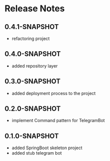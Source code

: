 # Release Notes

## 0.4.1-SNAPSHOT
* refactoring project

## 0.4.0-SNAPSHOT
* added repository layer

## 0.3.0-SNAPSHOT
* added deployment process to the project

## 0.2.0-SNAPSHOT
* implement Command pattern for TelegramBot

## 0.1.0-SNAPSHOT
* added SpringBoot skeleton project
* added stub telegram bot